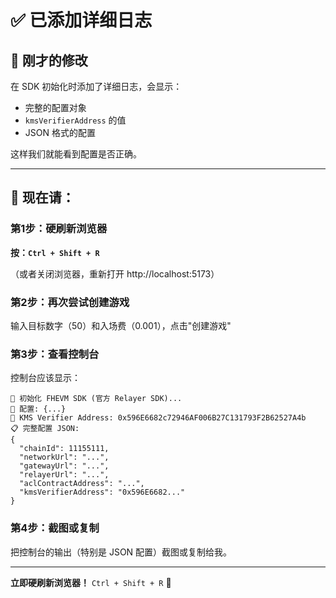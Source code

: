 # ✅ 已添加详细日志

## 🔧 刚才的修改

在 SDK 初始化时添加了详细日志，会显示：
- 完整的配置对象
- `kmsVerifierAddress` 的值
- JSON 格式的配置

这样我们就能看到配置是否正确。

---

## 🎯 现在请：

### 第1步：硬刷新浏览器

**按：`Ctrl + Shift + R`**

（或者关闭浏览器，重新打开 http://localhost:5173）

### 第2步：再次尝试创建游戏

输入目标数字（50）和入场费（0.001），点击"创建游戏"

### 第3步：查看控制台

控制台应该显示：
```
🔧 初始化 FHEVM SDK (官方 Relayer SDK)...
📡 配置: {...}
🔑 KMS Verifier Address: 0x596E6682c72946AF006B27C131793F2B62527A4b
📋 完整配置 JSON:
{
  "chainId": 11155111,
  "networkUrl": "...",
  "gatewayUrl": "...",
  "relayerUrl": "...",
  "aclContractAddress": "...",
  "kmsVerifierAddress": "0x596E6682..."
}
```

### 第4步：截图或复制

把控制台的输出（特别是 JSON 配置）截图或复制给我。

---

**立即硬刷新浏览器！** `Ctrl + Shift + R` 🚀

